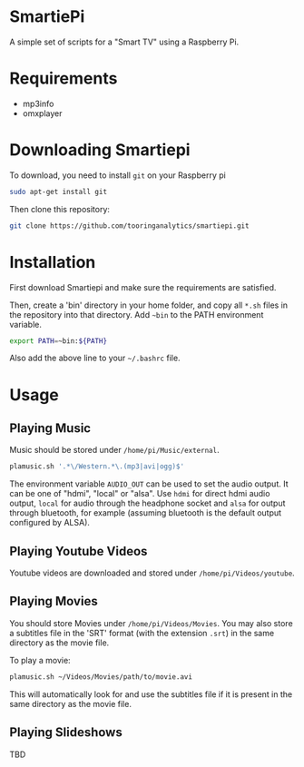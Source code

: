 SmartiePi
==========

A simple set of scripts for a "Smart TV" using a Raspberry Pi.

Requirements
=============

 * mp3info
 * omxplayer


Downloading Smartiepi
======================

To download, you need to install ```git``` on your Raspberry pi

```bash
sudo apt-get install git
```

Then clone this repository:

```bash
git clone https://github.com/tooringanalytics/smartiepi.git
```

Installation
=============

First download Smartiepi and make sure the requirements are satisfied.

Then, create a 'bin' directory in your home folder, and copy
all ```*.sh``` files in the repository into that directory. Add ```~bin``` to the
PATH environment variable.

```bash
export PATH=~bin:${PATH}
```

Also add the above line to your ```~/.bashrc``` file.


Usage
======

Playing Music
--------------

Music should be stored under ```/home/pi/Music/external```.

```bash
plamusic.sh '.*\/Western.*\.(mp3|avi|ogg)$'
```

The environment variable ```AUDIO_OUT``` can be used to set the audio output.
It can be one of "hdmi", "local" or "alsa". Use ```hdmi``` for direct hdmi
audio output, ```local``` for audio through the headphone socket and ```alsa```
for output through bluetooth, for example (assuming bluetooth is the default
output configured by ALSA).

Playing Youtube Videos
-----------------------

Youtube videos are downloaded and stored under ```/home/pi/Videos/youtube```.

Playing Movies
---------------

You should store Movies under ```/home/pi/Videos/Movies```. You may also store
a subtitles file in the 'SRT' format (with the extension ```.srt```) in the
same directory as the movie file.

To play a movie:

```bash
plamusic.sh ~/Videos/Movies/path/to/movie.avi
```

This will automatically look for and use the subtitles file if it is present in the
same directory as the movie file.

Playing Slideshows
-------------------

TBD
